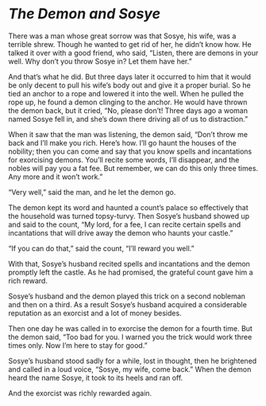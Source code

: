 # ***The Demon and Sosye***



There was a man whose great sorrow was that Sosye, his wife, was a terrible shrew. Though he wanted to get rid of her, he didn’t know how. He talked it over with a good friend, who said, “Listen, there are demons in your well. Why don’t you throw Sosye in? Let them have her.”

And that’s what he did. But three days later it occurred to him that it would be only decent to pull his wife’s body out and give it a proper burial. So he tied an anchor to a rope and lowered it into the well. When he pulled the rope up, he found a demon clinging to the anchor. He would have thrown the demon back, but it cried, “No, please don’t! Three days ago a woman named Sosye fell in, and she’s down there driving all of us to distraction.”

When it saw that the man was listening, the demon said, “Don’t throw me back and I’ll make you rich. Here’s how. I’ll go haunt the houses of the nobility; then you can come and say that you know spells and incantations for exorcising demons. You’ll recite some words, I’ll disappear, and the nobles will pay you a fat fee. But remember, we can do this only three times. Any more and it won’t work.”

“Very well,” said the man, and he let the demon go.

The demon kept its word and haunted a count’s palace so effectively that the household was turned topsy-turvy. Then Sosye’s husband showed up and said to the count, “My lord, for a fee, I can recite certain spells and incantations that will drive away the demon who haunts your castle.”

“If you can do that,” said the count, “I’ll reward you well.”

With that, Sosye’s husband recited spells and incantations and the demon promptly left the castle. As he had promised, the grateful count gave him a rich reward.

Sosye’s husband and the demon played this trick on a second nobleman and then on a third. As a result Sosye’s husband acquired a considerable reputation as an exorcist and a lot of money besides.

Then one day he was called in to exorcise the demon for a fourth time. But the demon said, “Too bad for you. I warned you the trick would work three times only. Now I’m here to stay for good.”

Sosye’s husband stood sadly for a while, lost in thought, then he brightened and called in a loud voice, “Sosye, my wife, come back.” When the demon heard the name Sosye, it took to its heels and ran off.

And the exorcist was richly rewarded again.